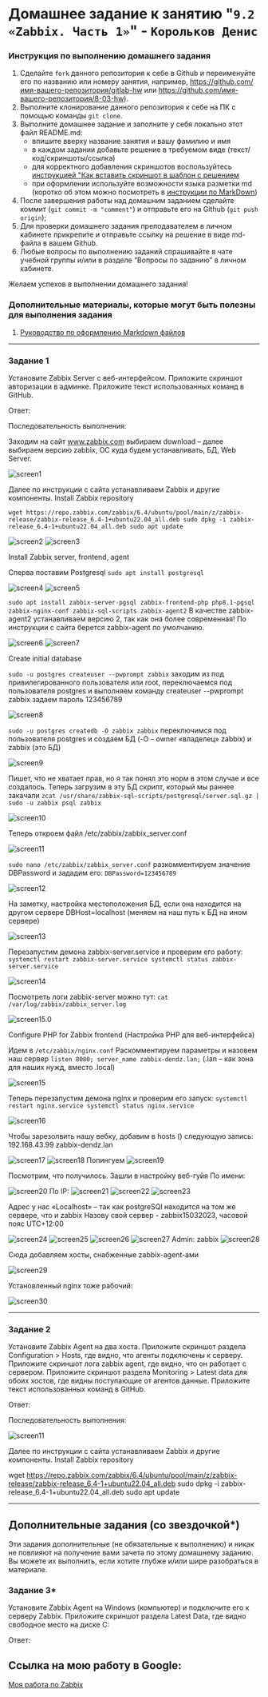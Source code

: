 # Домашнее задание к занятию "`9.2 «Zabbix. Часть 1»`" - `Корольков Денис`


### Инструкция по выполнению домашнего задания

   1. Сделайте `fork` данного репозитория к себе в Github и переименуйте его по названию или номеру занятия, например,  https://github.com/имя-вашего-репозитория/gitlab-hw или https://github.com/имя-вашего-репозитория/8-03-hw).
   2. Выполните клонирование данного репозитория к себе на ПК с помощью команды `git clone`.
   3. Выполните домашнее задание и заполните у себя локально этот файл README.md:
      - впишите вверху название занятия и вашу фамилию и имя
      - в каждом задании добавьте решение в требуемом виде (текст/код/скриншоты/ссылка)
      - для корректного добавления скриншотов воспользуйтесь [инструкцией "Как вставить скриншот в шаблон с решением](https://github.com/netology-code/sys-pattern-homework/blob/main/screen-instruction.md)
      - при оформлении используйте возможности языка разметки md (коротко об этом можно посмотреть в [инструкции  по MarkDown](https://github.com/netology-code/sys-pattern-homework/blob/main/md-instruction.md))
   4. После завершения работы над домашним заданием сделайте коммит (`git commit -m "comment"`) и отправьте его на Github (`git push origin`);
   5. Для проверки домашнего задания преподавателем в личном кабинете прикрепите и отправьте ссылку на решение в виде md-файла в вашем Github.
   6. Любые вопросы по выполнению заданий спрашивайте в чате учебной группы и/или в разделе “Вопросы по заданию” в личном кабинете.
   
Желаем успехов в выполнении домашнего задания!
   
### Дополнительные материалы, которые могут быть полезны для выполнения задания

1. [Руководство по оформлению Markdown файлов](https://gist.github.com/Jekins/2bf2d0638163f1294637#Code)

---

### Задание 1

Установите Zabbix Server с веб-интерфейсом.
Приложите скриншот авторизации в админке. Приложите текст использованных команд в GitHub.

Ответ:

Последовательность выполнения:

Заходим на сайт www.zabbix.com выбираем download – далее выбираем версию zabbix, OC куда будем устанавливать, БД, Web Server.

![screen1](https://github.com/KorolkovDenis/Zabbix/blob/main/Screenshots/z1/screen1.png)

Далее по инструкции с сайта устанавливаем Zabbix и другие компоненты.
Install Zabbix repository

`wget https://repo.zabbix.com/zabbix/6.4/ubuntu/pool/main/z/zabbix-release/zabbix-release_6.4-1+ubuntu22.04_all.deb
sudo dpkg -i zabbix-release_6.4-1+ubuntu22.04_all.deb
sudo apt update`

![screen2](https://github.com/KorolkovDenis/Zabbix/blob/main/Screenshots/z1/screen2.png)
![screen3](https://github.com/KorolkovDenis/Zabbix/blob/main/Screenshots/z1/screen3.png)

Install Zabbix server, frontend, agent

Сперва поставим Postgresql
`sudo apt install postgresql`

![screen4](https://github.com/KorolkovDenis/Zabbix/blob/main/Screenshots/z1/screen4.png)
![screen5](https://github.com/KorolkovDenis/Zabbix/blob/main/Screenshots/z1/screen5.png)

`sudo apt install zabbix-server-pgsql zabbix-frontend-php php8.1-pgsql zabbix-nginx-conf zabbix-sql-scripts zabbix-agent2`
В качестве zabbix-agent2 устанавливаем версию 2, так как она более современная! По инструкции с сайта берется zabbix-agent по умолчанию.

![screen6](https://github.com/KorolkovDenis/Zabbix/blob/main/Screenshots/z1/screen6.png)
![screen7](https://github.com/KorolkovDenis/Zabbix/blob/main/Screenshots/z1/screen7.png)

Create initial database

`sudo -u postgres createuser --pwprompt zabbix`
заходим из под привилегированного пользователя или root, переключаемся под пользователя postgres и выполняем команду createuser --pwprompt zabbix
задаем пароль 123456789

![screen8](https://github.com/KorolkovDenis/Zabbix/blob/main/Screenshots/z1/screen8.png)

`sudo -u postgres createdb -O zabbix zabbix`
переключимся под пользователя postgres и создаем БД (-O – owner «владелец» zabbix) и zabbix (это БД)

![screen9](https://github.com/KorolkovDenis/Zabbix/blob/main/Screenshots/z1/screen9.png)

Пишет, что не хватает прав, но я так понял это норм в этом случае и все создалось.
Теперь загрузим в эту БД скрипт, который мы раннее закачали
`zcat /usr/share/zabbix-sql-scripts/postgresql/server.sql.gz | sudo -u zabbix psql zabbix`

![screen10](https://github.com/KorolkovDenis/Zabbix/blob/main/Screenshots/z1/screen10.png)

Теперь откроем файл /etc/zabbix/zabbix_server.conf

![screen11](https://github.com/KorolkovDenis/Zabbix/blob/main/Screenshots/z1/screen11.png)

`sudo nano /etc/zabbix/zabbix_server.conf`
разкомментируем значение DBPassword и зададим его:
`DBPassword=123456789`

![screen12](https://github.com/KorolkovDenis/Zabbix/blob/main/Screenshots/z1/screen12.png)

На заметку, настройка местоположения БД, если она находится на другом сервере
DBHost=localhost (меняем на наш путь к БД на ином сервере)

![screen13](https://github.com/KorolkovDenis/Zabbix/blob/main/Screenshots/z1/screen13.png)

Перезапустим демона zabbix-server.service и проверим его работу:
`systemctl restart zabbix-server.service
systemctl status zabbix-server.service`

![screen14](https://github.com/KorolkovDenis/Zabbix/blob/main/Screenshots/z1/screen14.png)

Посмотреть логи zabbix-server можно тут:
`cat /var/log/zabbix/zabbix_server.log`

![screen15.0](https://github.com/KorolkovDenis/Zabbix/blob/main/Screenshots/z1/screen15.0.png)

Configure PHP for Zabbix frontend (Настройка PHP для веб-интерфейса)

Идем в `/etc/zabbix/nginx.conf`
Раскомментируем параметры и назовем наш сервер
`listen 8080;
server_name zabbix-dendz.lan;`	(.lan – как зона для наших нужд, вместо .local)

![screen15](https://github.com/KorolkovDenis/Zabbix/blob/main/Screenshots/z1/screen15.png)

Теперь перезапустим демона nginx и проверим его запуск:
`systemctl restart nginx.service
systemctl status nginx.service`

![screen16](https://github.com/KorolkovDenis/Zabbix/blob/main/Screenshots/z1/screen16.png)

Чтобы зарезолвить нашу вебку, добавим в hosts () следующую запись:
192.168.43.99		zabbix-dendz.lan

![screen17](https://github.com/KorolkovDenis/Zabbix/blob/main/Screenshots/z1/screen17.png)
![screen18](https://github.com/KorolkovDenis/Zabbix/blob/main/Screenshots/z1/screen18.png)
Попингуем
![screen19](https://github.com/KorolkovDenis/Zabbix/blob/main/Screenshots/z1/screen19.png)

Посмотрим, что получилось. Зашли в настройку веб-гуйя
По имени:

![screen20](https://github.com/KorolkovDenis/Zabbix/blob/main/Screenshots/z1/screen20.png)
По IP:
![screen21](https://github.com/KorolkovDenis/Zabbix/blob/main/Screenshots/z1/screen21.png)
![screen22](https://github.com/KorolkovDenis/Zabbix/blob/main/Screenshots/z1/screen22.png)
![screen23](https://github.com/KorolkovDenis/Zabbix/blob/main/Screenshots/z1/screen23.png)

Адрес у нас «Localhost» – так как postgreSQl находится на том же сервере, что и zabbix
Назову свой сервер - zabbix15032023, часовой пояс UTC+12:00

![screen24](https://github.com/KorolkovDenis/Zabbix/blob/main/Screenshots/z1/screen24.png)
![screen25](https://github.com/KorolkovDenis/Zabbix/blob/main/Screenshots/z1/screen25.png)
![screen26](https://github.com/KorolkovDenis/Zabbix/blob/main/Screenshots/z1/screen26.png)
![screen27](https://github.com/KorolkovDenis/Zabbix/blob/main/Screenshots/z1/screen27.png)
Admin: zabbix
![screen28](https://github.com/KorolkovDenis/Zabbix/blob/main/Screenshots/z1/screen28.png)

Сюда добавляем хосты, снабженные zabbix-agent-ами

![screen29](https://github.com/KorolkovDenis/Zabbix/blob/main/Screenshots/z1/screen29.png)

Установленный nginx тоже рабочий:

![screen30](https://github.com/KorolkovDenis/Zabbix/blob/main/Screenshots/z1/screen30.png)

---

### Задание 2

Установите Zabbix Agent на два хоста.
Приложите скриншот раздела Configuration > Hosts, где видно, что агенты подключены к серверу. Приложите скриншот лога zabbix agent, где видно, что он работает с сервером. Приложите скриншот раздела Monitoring > Latest data для обоих хостов, где видны поступающие от агентов данные. Приложите текст использованных команд в GitHub.

Ответ:


Последовательность выполнения:


![screen11](https://github.com/KorolkovDenis/Zabbix-dz1/blob/main/Screen/screen11.png)

Далее по инструкции с сайта устанавливаем Zabbix и другие компоненты.
Install Zabbix repository

wget https://repo.zabbix.com/zabbix/6.4/ubuntu/pool/main/z/zabbix-release/zabbix-release_6.4-1+ubuntu22.04_all.deb
sudo dpkg -i zabbix-release_6.4-1+ubuntu22.04_all.deb
sudo apt update









---
## Дополнительные задания (со звездочкой*)

Эти задания дополнительные (не обязательные к выполнению) и никак не повлияют на получение вами зачета по этому домашнему заданию. Вы можете их выполнить, если хотите глубже и/или шире разобраться в материале.

### Задание 3*

Установите Zabbix Agent на Windows (компьютер) и подключите его к серверу Zabbix.
Приложите скриншот раздела Latest Data, где видно свободное место на диске C:

Ответ:




## Ссылка на мою работу в Google:

[Моя работа по Zabbix](https://docs.google.com/document/d/120XmYCCDS3ey-uvLxozV6fc1gb9VOKCw/edit?usp=share_link&ouid=104113173630640462528&rtpof=true&sd=true)
